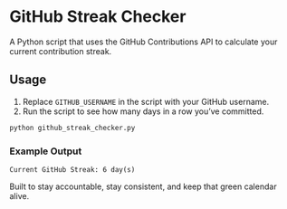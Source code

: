 #  GitHub Streak Checker

A Python script that uses the GitHub Contributions API to calculate your current contribution streak.

## Usage

1. Replace `GITHUB_USERNAME` in the script with your GitHub username.
2. Run the script to see how many days in a row you’ve committed.

```bash
python github_streak_checker.py
```

### Example Output
```
Current GitHub Streak: 6 day(s)
```

Built to stay accountable, stay consistent, and keep that green calendar alive.